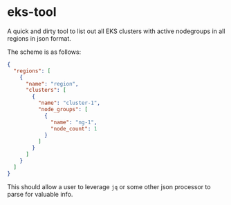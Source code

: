 # eks-tool

A quick and dirty tool to list out all EKS clusters with active nodegroups in all regions in json format.

The scheme is as follows:

```json
{
  "regions": [
    {
      "name": "region",
      "clusters": [
        {
          "name": "cluster-1",
          "node_groups": [
            {
              "name": "ng-1",
              "node_count": 1
            }
          ]
        }
      ]
    }
  ]
}
```

This should allow a user to leverage `jq` or some other json processor to parse for valuable info. 

